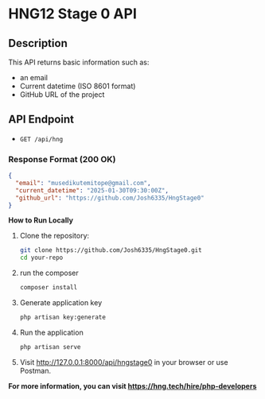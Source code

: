 # HNG12 Stage 0 API

## Description
This API returns basic information such as:
- an email
- Current datetime (ISO 8601 format)
- GitHub URL of the project

## API Endpoint
- `GET /api/hng`

### Response Format (200 OK)
```json
{
  "email": "musedikutemitope@gmail.com",
  "current_datetime": "2025-01-30T09:30:00Z",
  "github_url": "https://github.com/Josh6335/HngStage0"
}
```
**How to Run Locally**
1. Clone the repository:
   ```sh
   git clone https://github.com/Josh6335/HngStage0.git
   cd your-repo
   ```
2. run the composer
   ```sh
   composer install
    ```
4. Generate application key
    ```sh
    php artisan key:generate
    ```
5. Run the application
   ```sh
   php artisan serve
   ```
7. Visit http://127.0.0.1:8000/api/hngstage0 in your browser or use Postman.

**For more information, you can visit https://hng.tech/hire/php-developers**
